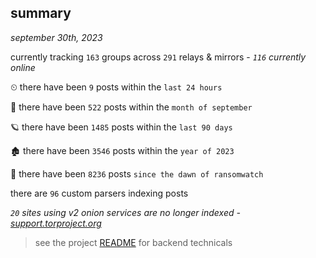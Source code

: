 
## summary
_september 30th, 2023_

currently tracking `163` groups across `291` relays & mirrors - _`116` currently online_

⏲ there have been `9` posts within the `last 24 hours`

🦈 there have been `522` posts within the `month of september`

🪐 there have been `1485` posts within the `last 90 days`

🏚 there have been `3546` posts within the `year of 2023`

🦕 there have been `8236` posts `since the dawn of ransomwatch`

there are `96` custom parsers indexing posts

_`20` sites using v2 onion services are no longer indexed - [support.torproject.org](https://support.torproject.org/onionservices/v2-deprecation/)_

> see the project [README](https://github.com/joshhighet/ransomwatch#ransomwatch--) for backend technicals
